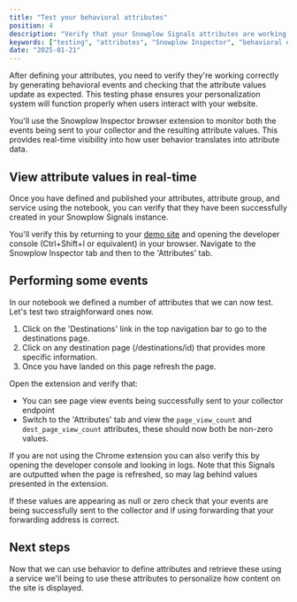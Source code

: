 ```yaml
---
title: "Test your behavioral attributes"
position: 4
description: "Verify that your Snowplow Signals attributes are working correctly by generating behavioral events and checking attribute values."
keywords: ["testing", "attributes", "Snowplow Inspector", "behavioral events", "verification"]
date: "2025-01-21"
---
```


After defining your attributes, you need to verify they're working correctly by generating behavioral events and checking that the attribute values update as expected. This testing phase ensures your personalization system will function properly when users interact with your website.

You'll use the Snowplow Inspector browser extension to monitor both the events being sent to your collector and the resulting attribute values. This provides real-time visibility into how user behavior translates into attribute data.

## View attribute values in real-time

Once you have defined and published your attributes, attribute group, and service using the notebook, you can verify that they have been successfully created in your Snowplow Signals instance.

You'll verify this by returning to your [demo site](http://localhost:8086) and opening the developer console (Ctrl+Shift+I or equivalent) in your browser. Navigate to the Snowplow Inspector tab and then to the 'Attributes' tab.

## Performing some events

In our notebook we defined a number of attributes that we can now test. Let's test two straighforward ones now.

1. Click on the 'Destinations' link in the top navigation bar to go to the destinations page.
2. Click on any destination page (/destinations/id) that provides more specific information.
3. Once you have landed on this page refresh the page.

Open the extension and verify that:
- You can see page view events being successfully sent to your collector endpoint
- Switch to the 'Attributes' tab and view the `page_view_count` and `dest_page_view_count` attributes, these should now both be non-zero values.

If you are not using the Chrome extension you can also verify this by opening the developer console and looking in logs. Note that this Signals are outputted when the page is refreshed, so may lag behind values presented in the extension.

If these values are appearing as null or zero check that your events are being successfully sent to the collector and if using forwarding that your forwarding address is correct.

## Next steps

Now that we can use behavior to define attributes and retrieve these using a service we'll being to use these attributes to personalize how content on the site is displayed.


